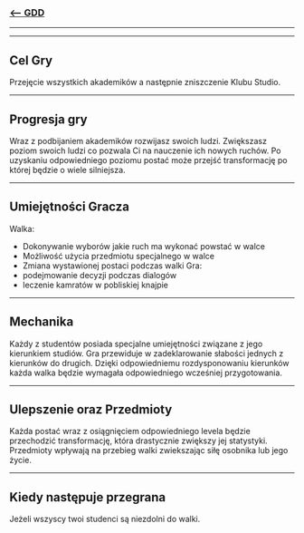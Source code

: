 ### [<-- GDD](/GDD/GDD.md)

---
---

## Cel Gry

Przejęcie wszystkich akademików a następnie zniszczenie Klubu Studio.

---

## Progresja gry

Wraz z podbijaniem akademików rozwijasz swoich ludzi. Zwiększasz poziom swoich ludzi co pozwala Ci na nauczenie ich nowych ruchów. Po uzyskaniu odpowiedniego poziomu postać może przejść transformację po której będzie o wiele silniejsza.

---

## Umiejętności Gracza

Walka: 
- Dokonywanie wyborów jakie ruch ma wykonać powstać w walce
- Możliwość użycia przedmiotu specjalnego w walce
- Zmiana wystawionej postaci podczas walki
Gra:
- podejmowanie decyzji podczas dialogów
- leczenie kamratów w pobliskiej knajpie

---

## Mechanika

Każdy z studentów posiada specjalne umiejętności związane z jego kierunkiem studiów. Gra przewiduje w zadeklarowanie słabości jednych z kierunków do drugich. Dzięki odpowiedniemu rozdysponowaniu kierunków każda walka będzie wymagała odpowiedniego wcześniej przygotowania.

---

## Ulepszenie oraz Przedmioty

Każda postać wraz z osiągnięciem odpowiedniego levela będzie przechodzić transformację, która drastycznie zwiększy jej statystyki. Przedmioty wpływają na przebieg walki zwiekszając siłę osobnika lub jego życie.

---

## Kiedy następuje przegrana

Jeżeli wszyscy twoi studenci są niezdolni do walki.

